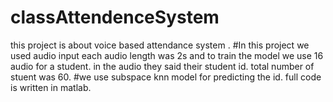 # classAttendenceSystem
this project is about voice based attendance system . 
#In this project we used audio input each audio length was 2s and to train the model we use 16 audio for a student. in the audio they said their student id. total number of stuent was 60. 
#we use subspace knn model for predicting the id. full code is written in matlab.
